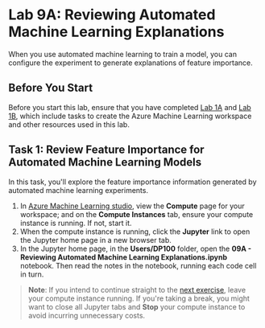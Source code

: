 # Lab 9A: Reviewing Automated Machine Learning Explanations

When you use automated machine learning to train a model, you can configure the experiment to generate explanations of feature importance.

## Before You Start

Before you start this lab, ensure that you have completed [Lab 1A](Lab01A.md) and [Lab 1B](Lab01B.md), which include tasks to create the Azure Machine Learning workspace and other resources used in this lab.

## Task 1: Review Feature Importance for Automated Machine Learning Models

In this task, you'll explore the feature importance information generated by automated machine learning experiments.

1. In [Azure Machine Learning studio](https://ml.azure.com), view the **Compute** page for your workspace; and on the **Compute Instances** tab, ensure your compute instance is running. If not, start it.
2. When the compute instance is running, click the **Jupyter** link to open the Jupyter home page in a new browser tab.
3. In the Jupyter home page, in the **Users/DP100** folder, open the **09A - Reviewing Automated Machine Learning Explanations.ipynb** notebook. Then read the notes in the notebook, running each code cell in turn.

> **Note**: If you intend to continue straight to the [next exercise](Lab09B.md), leave your compute instance running. If you're taking a break, you might want to close all Jupyter tabs and **Stop** your compute instance to avoid incurring unnecessary costs.

